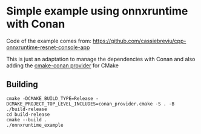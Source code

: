 # Simple example using onnxruntime with Conan

Code of the example comes from: https://github.com/cassiebreviu/cpp-onnxruntime-resnet-console-app

This is just an adaptation to manage the dependencies with Conan and also adding the [cmake-conan provider](https://github.com/conan-io/cmake-conan/tree/develop2) for CMake

## Building

```
cmake -DCMAKE_BUILD_TYPE=Release -DCMAKE_PROJECT_TOP_LEVEL_INCLUDES=conan_provider.cmake -S . -B ./build-release
cd build-release
cmake --build .
./onnxruntime_example
```
